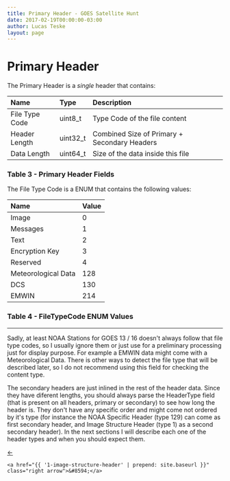 ```yaml
---
title: Primary Header - GOES Satellite Hunt
date: 2017-02-19T00:00:00-03:00
author: Lucas Teske
layout: page
---
```


# Primary Header

The Primary Header is a _single_ header that contains:

| Name | Type | Description |
| :--- | :--- | :--- |
| File Type Code | uint8\_t | Type Code of the file content |
| Header Length | uint32\_t | Combined Size of Primary + Secondary Headers |
| Data Length | uint64\_t | Size of the data inside this file |

### Table 3 - Primary Header Fields

The File Type Code is a ENUM that contains the following values:

| Name | Value |
| :--- | :--- |
| Image | 0 |
| Messages | 1 |
| Text | 2 |
| Encryption Key | 3 |
| Reserved | 4 |
| Meteorological Data | 128 |
| DCS | 130 |
| EMWIN | 214 |

### Table 4 - FileTypeCode ENUM Values

---

Sadly, at least NOAA Stations for GOES 13 / 16 doesn't always follow that file type codes, so I usually ignore them or just use for a preliminary processing just for display purpose. For example a EMWIN data might come with a Meteorological Data. There is other ways to detect the file type that will be described later, so I do not recommend using this field for checking the content type.

The secondary headers are just inlined in the rest of the header data. Since they have diferent lengths, you should always parse the HeaderType field \(that is present on all headers, primary or secondary\) to see how long the header is. They don't have any specific order and might come not ordered by it's type \(for instance the NOAA Specific Header \(type 129\) can come as first secondary header, and Image Structure Header \(type 1\) as a second secondary header\). In the next sections I will describe each one of the header types and when you should expect them.

<div class="pagination">
    <a href="{{ '/goes-satellite-hunt/file-types/lrit-header-description' | prepend: site.baseurl }}" class="left arrow">&#8592;</a>

    <a href="{{ '1-image-structure-header' | prepend: site.baseurl }}" class="right arrow">&#8594;</a>
</div>
